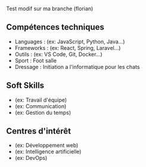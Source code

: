 Test modif sur ma branche (florian)

## Compétences techniques

- Languages : (ex: JavaScript, Python, Java...)
- Frameworks : (ex: React, Spring, Laravel...)
- Outils : (ex: VS Code, Git, Docker...)
- Sport : Foot salle
- Dressage : Initiation a l'informatique pour les chats

## Soft Skills

- (ex: Travail d'équipe)
- (ex: Communication)
- (ex: Gestion du temps)

## Centres d'intérêt

- (ex: Développement web)
- (ex: Intelligence artificielle)
- (ex: DevOps)